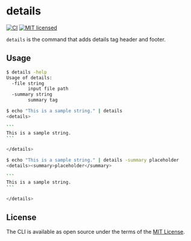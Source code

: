 # details

[![CI](https://github.com/thekuwayama/details/workflows/CI/badge.svg)](https://github.com/thekuwayama/details/actions?workflow=CI)
[![MIT licensed](https://img.shields.io/badge/license-MIT-brightgreen.svg)](https://raw.githubusercontent.com/thekuwayama/details/master/LICENSE.txt)

`details` is the command that adds details tag header and footer.


## Usage

```bash
$ details -help
Usage of details:
  -file string
    	input file path
  -summary string
    	summary tag
```

````bash
$ echo "This is a sample string." | details
<details>

```
This is a sample string.
```

</details>
````

````bash
$ echo "This is a sample string." | details -summary placeholder
<details><summary>placeholder</summary>

```
This is a sample string.
```

</details>
````


## License

The CLI is available as open source under the terms of the [MIT License](http://opensource.org/licenses/MIT).
